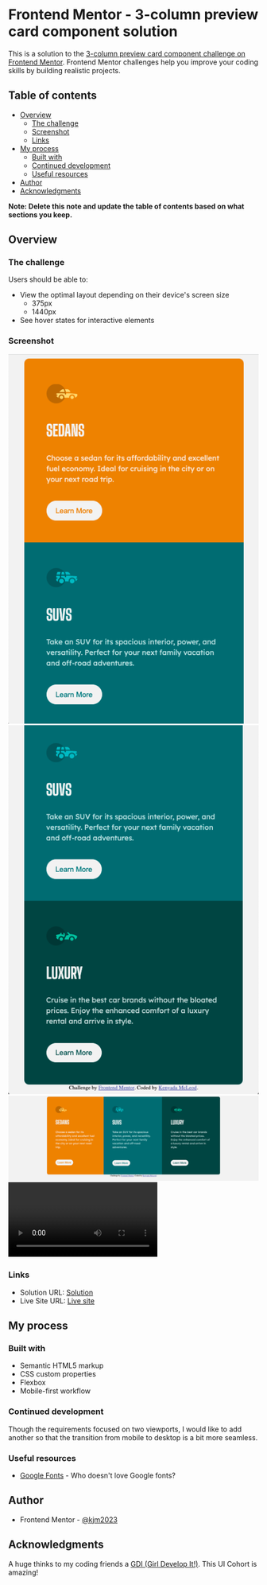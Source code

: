 # Frontend Mentor - 3-column preview card component solution

This is a solution to the [3-column preview card component challenge on Frontend Mentor](https://www.frontendmentor.io/challenges/3column-preview-card-component-pH92eAR2-). Frontend Mentor challenges help you improve your coding skills by building realistic projects. 

## Table of contents

- [Overview](#overview)
  - [The challenge](#the-challenge)
  - [Screenshot](#screenshot)
  - [Links](#links)
- [My process](#my-process)
  - [Built with](#built-with)
  - [Continued development](#continued-development)
  - [Useful resources](#useful-resources)
- [Author](#author)
- [Acknowledgments](#acknowledgments)

**Note: Delete this note and update the table of contents based on what sections you keep.**

## Overview

### The challenge

Users should be able to:

- View the optimal layout depending on their device's screen size
  - 375px
  - 1440px
- See hover states for interactive elements

### Screenshot

![Mobile View](./mobile1.png)
![Mobile View](./mobile1b.png)
![Desktop View](./1440px-view.png)
![Mobile view](./mobile-screen-recording.mov)

### Links

- Solution URL: [Solution](https://kjm2023.github.io/fm-3-column-preview-card-component/)
- Live Site URL: [Live site](https://kjm2023.github.io/fm-3-column-preview-card-component/)

## My process

### Built with

- Semantic HTML5 markup
- CSS custom properties
- Flexbox
- Mobile-first workflow

### Continued development

Though the requirements focused on two viewports, I would like to add another so that the transition from mobile to desktop is a bit more seamless.

### Useful resources

- [Google Fonts](https://fonts.google.com) - Who doesn't love Google fonts?

## Author

- Frontend Mentor - [@kjm2023](https://www.frontendmentor.io/profile/kjm2023)

## Acknowledgments

A huge thinks to my coding friends a [GDI (Girl Develop It!)](http://girldevelopit.org). This UI Cohort is amazing!

